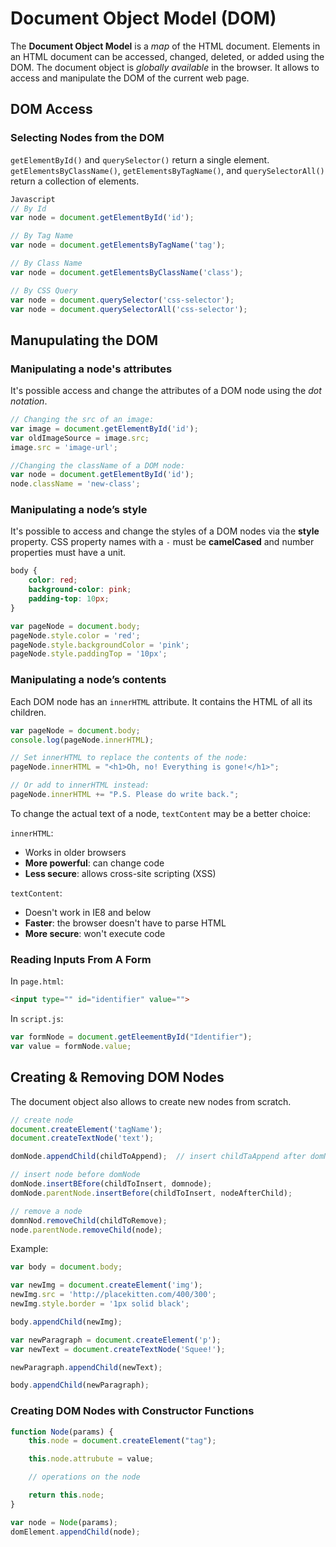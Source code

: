 # Document Object Model (DOM)

The **Document Object Model** is a *map* of the HTML document. Elements in an HTML document can be accessed, changed, deleted, or added using the DOM.
The document object is *globally available* in the browser. It allows to access and manipulate the DOM of the current web page.

## DOM Access

### Selecting Nodes from the DOM

`getElementById()` and `querySelector()` return a single element.
`getElementsByClassName()`, `getElementsByTagName()`, and `querySelectorAll()` return a collection of elements.

```js
Javascript
// By Id
var node = document.getElementById('id');

// By Tag Name
var node = document.getElementsByTagName('tag');

// By Class Name
var node = document.getElementsByClassName('class');

// By CSS Query
var node = document.querySelector('css-selector');
var node = document.querySelectorAll('css-selector');
```

## Manupulating the DOM

### Manipulating a node's attributes

It's possible access and change the attributes of a DOM node using the *dot notation*.

```js
// Changing the src of an image:
var image = document.getElementById('id');
var oldImageSource = image.src;
image.src = 'image-url';

//Changing the className of a DOM node:
var node = document.getElementById('id');
node.className = 'new-class';
```

### Manipulating a node’s style

It's possible to access and change the styles of a DOM nodes via the **style** property.
CSS property names with a `-` must be **camelCased** and number properties must have a unit.

```css
body {
    color: red;
    background-color: pink;
    padding-top: 10px;
}
```

```js
var pageNode = document.body;
pageNode.style.color = 'red';
pageNode.style.backgroundColor = 'pink';
pageNode.style.paddingTop = '10px';
```

### Manipulating a node’s contents

Each DOM node has an `innerHTML` attribute. It contains the HTML of all its children.

```js
var pageNode = document.body;
console.log(pageNode.innerHTML);

// Set innerHTML to replace the contents of the node:
pageNode.innerHTML = "<h1>Oh, no! Everything is gone!</h1>";

// Or add to innerHTML instead:
pageNode.innerHTML += "P.S. Please do write back.";
```

To change the actual text of a node, `textContent` may be a better choice:

`innerHTML`:

- Works in older browsers
- **More powerful**: can change code
- **Less secure**: allows cross-site scripting (XSS)

`textContent`:

- Doesn't work in IE8 and below
- **Faster**: the browser doesn't have to parse HTML
- **More secure**: won't execute code

### Reading Inputs From A Form

In `page.html`:

```html
<input type="" id="identifier" value="">
```

In `script.js`:

```js
var formNode = document.getEleementById("Identifier");
var value = formNode.value;
```

## Creating & Removing DOM Nodes

The document object also allows to create new nodes from scratch.

```js
// create node
document.createElement('tagName');
document.createTextNode('text');

domNode.appendChild(childToAppend);  // insert childTaAppend after domNode

// insert node before domNode
domNode.insertBEfore(childToInsert, domnode);
domNode.parentNode.insertBefore(childToInsert, nodeAfterChild);

// remove a node
domnNod.removeChild(childToRemove);
node.parentNode.removeChild(node);
```

Example:

```js
var body = document.body;

var newImg = document.createElement('img');
newImg.src = 'http://placekitten.com/400/300';
newImg.style.border = '1px solid black';

body.appendChild(newImg);

var newParagraph = document.createElement('p');
var newText = document.createTextNode('Squee!');

newParagraph.appendChild(newText);

body.appendChild(newParagraph);
```

### Creating DOM Nodes with Constructor Functions

```js
function Node(params) {
    this.node = document.createElement("tag");

    this.node.attrubute = value;

    // operations on the node

    return this.node;
}

var node = Node(params);
domElement.appendChild(node);
```
